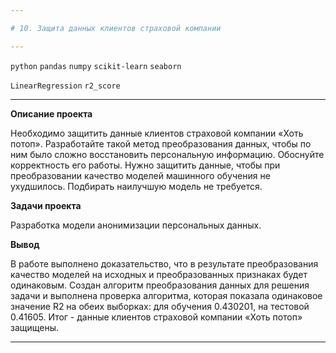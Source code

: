 ```yaml
---

# 10. Защита данных клиентов страховой компании

---
```


`python` `pandas` `numpy` `scikit-learn` `seaborn`

`LinearRegression` `r2_score`

---

**Описание проекта**

Необходимо защитить данные клиентов страховой компании «Хоть потоп». Разработайте такой метод преобразования данных, чтобы по ним было сложно восстановить персональную информацию. Обоснуйте корректность его работы. Нужно защитить данные, чтобы при преобразовании качество моделей машинного обучения не ухудшилось. Подбирать наилучшую модель не требуется.

**Задачи проекта**

Разработка модели анонимизации персональных данных.

**Вывод**

В работе выполнено доказательство, что в результате преобразования качество моделей на исходных и преобразованных признаках будет одинаковым.
Создан алгоритм преобразования данных для решения задачи и выполнена проверка алгоритма, которая показала одинаковое значение R2 на обеих выборках: для обучения 0.430201, на тестовой 0.41605.
Итог - данные клиентов страховой компании «Хоть потоп» защищены.

---
